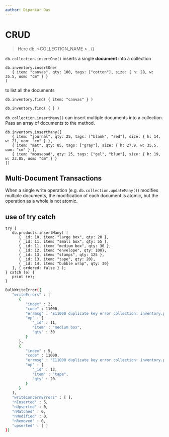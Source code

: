 ```yaml
---
author: Dipankar Das
---
```


# CRUD

> Here db. <COLLECTION_NAME > . <OPERATION> ()
 
`db.collection.insertOne()` inserts a single **document** into a collection

```mongosh
db.inventory.insertOne(
   { item: "canvas", qty: 100, tags: ["cotton"], size: { h: 28, w: 35.5, uom: "cm" } }
)
```

to list all the documents

```mongosh
db.inventory.find( { item: "canvas" } )

db.inventory.find( { } )
```

`db.collection.insertMany()` can insert multiple documents into a collection. Pass an array of documents to the method.

```mongosh
db.inventory.insertMany([
   { item: "journal", qty: 25, tags: ["blank", "red"], size: { h: 14, w: 21, uom: "cm" } },
   { item: "mat", qty: 85, tags: ["gray"], size: { h: 27.9, w: 35.5, uom: "cm" } },
   { item: "mousepad", qty: 25, tags: ["gel", "blue"], size: { h: 19, w: 22.85, uom: "cm" } }
])
```
## Multi-Document Transactions
When a single write operation (e.g. `db.collection.updateMany()`) modifies multiple documents, the modification of each document is atomic, but the operation as a whole is not atomic.

## use of try catch

```mongosh
try {
   db.products.insertMany( [
      { _id: 10, item: "large box", qty: 20 },
      { _id: 11, item: "small box", qty: 55 },
      { _id: 11, item: "medium box", qty: 30 },
      { _id: 12, item: "envelope", qty: 100},
      { _id: 13, item: "stamps", qty: 125 },
      { _id: 13, item: "tape", qty: 20},
      { _id: 14, item: "bubble wrap", qty: 30}
   ], { ordered: false } );
} catch (e) {
   print (e);
}
```
```bash
BulkWriteError({
   "writeErrors" : [
      {
         "index" : 2,
         "code" : 11000,
         "errmsg" : "E11000 duplicate key error collection: inventory.products index: _id_ dup key: { : 11.0 }",
         "op" : {
            "_id" : 11,
            "item" : "medium box",
            "qty" : 30
         }
      },
      {
         "index" : 5,
         "code" : 11000,
         "errmsg" : "E11000 duplicate key error collection: inventory.products index: _id_ dup key: { : 13.0 }",
         "op" : {
            "_id" : 13,
            "item" : "tape",
            "qty" : 20
         }
      }
   ],
   "writeConcernErrors" : [ ],
   "nInserted" : 5,
   "nUpserted" : 0,
   "nMatched" : 0,
   "nModified" : 0,
   "nRemoved" : 0,
   "upserted" : [ ]
})
```

